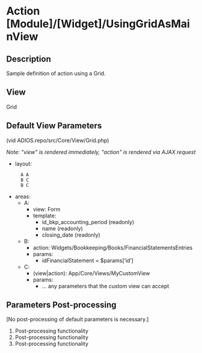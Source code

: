 # Action [Module]/[Widget]/UsingGridAsMainView

## Description

Sample definition of action using a Grid.

## View

Grid

## Default View Parameters

(vid ADIOS.repo/src/Core/View/Grid.php)

*Note: "view" is rendered immediately, "action" is rendered via AJAX request*

* layout:
  ```
    A A
    B C
    B C
  ```
* areas:
  * A:
    * view: Form
    * template:
      * id_bkp_accounting_period (readonly)
      * name (readonly)
      * closing_date (readonly)
  * B:
    * action: Widgets/Bookkeeping/Books/FinancialStatementsEntries
    * params:
      * idFinancialStatement = $params[‘id’]
  * C:
    * (view|action): App/Core/Views/MyCustomView
    * params:
      * ... any parameters that the custom view can accept

## Parameters Post-processing

[No post-processing of default parameters is necessary.]

  1. Post-processing functionality
  2. Post-processing functionality
  3. Post-processing functionality